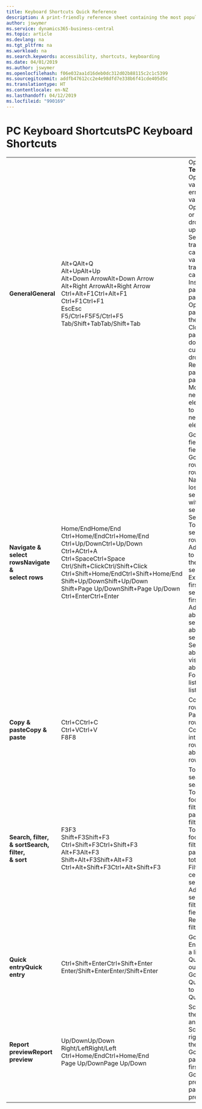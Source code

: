```yaml
---
title: Keyboard Shortcuts Quick Reference
description: A print-friendly reference sheet containing the most popular keyboard shortcuts.
author: jswymer
ms.service: dynamics365-business-central
ms.topic: article
ms.devlang: na
ms.tgt_pltfrm: na
ms.workload: na
ms.search.keywords: accessibility, shortcuts, keyboarding
ms.date: 04/01/2019
ms.author: jswymer
ms.openlocfilehash: f06e032aa1d16deb0dc312d02b88115c2c1c5399
ms.sourcegitcommit: addfb47612cc2e4e98dfd7e338b6f41cde405d5c
ms.translationtype: HT
ms.contentlocale: en-NZ
ms.lasthandoff: 04/12/2019
ms.locfileid: "990169"
---
```

# <a name="pc-keyboard-shortcuts"></a><span data-ttu-id="b2b0b-103">PC Keyboard Shortcuts</span><span class="sxs-lookup"><span data-stu-id="b2b0b-103">PC Keyboard Shortcuts</span></span>

||||  
|----------------|-----------|----------------|
|<span data-ttu-id="b2b0b-104">**General**</span><span class="sxs-lookup"><span data-stu-id="b2b0b-104">**General**</span></span>|<span data-ttu-id="b2b0b-105">Alt+Q</span><span class="sxs-lookup"><span data-stu-id="b2b0b-105">Alt+Q</span></span><br /><span data-ttu-id="b2b0b-106">Alt+Up</span><span class="sxs-lookup"><span data-stu-id="b2b0b-106">Alt+Up</span></span><br /><span data-ttu-id="b2b0b-107">Alt+Down Arrow</span><span class="sxs-lookup"><span data-stu-id="b2b0b-107">Alt+Down Arrow</span></span><br /><span data-ttu-id="b2b0b-108">Alt+Right Arrow</span><span class="sxs-lookup"><span data-stu-id="b2b0b-108">Alt+Right Arrow</span></span><br /><span data-ttu-id="b2b0b-109">Ctrl+Alt+F1</span><span class="sxs-lookup"><span data-stu-id="b2b0b-109">Ctrl+Alt+F1</span></span><br /><span data-ttu-id="b2b0b-110">Ctrl+F1</span><span class="sxs-lookup"><span data-stu-id="b2b0b-110">Ctrl+F1</span></span><br /><span data-ttu-id="b2b0b-111">Esc</span><span class="sxs-lookup"><span data-stu-id="b2b0b-111">Esc</span></span><br /><span data-ttu-id="b2b0b-112">F5/Ctrl+F5</span><span class="sxs-lookup"><span data-stu-id="b2b0b-112">F5/Ctrl+F5</span></span><br /><span data-ttu-id="b2b0b-113">Tab/Shift+Tab</span><span class="sxs-lookup"><span data-stu-id="b2b0b-113">Tab/Shift+Tab</span></span><br />|<span data-ttu-id="b2b0b-114">Open **Tell me**</span><span class="sxs-lookup"><span data-stu-id="b2b0b-114">Open **Tell me**</span></span><br /><span data-ttu-id="b2b0b-115">Open tooltip or validation error</span><span class="sxs-lookup"><span data-stu-id="b2b0b-115">Open tooltip or validation error</span></span><br /><span data-ttu-id="b2b0b-116">Open a drop-down or look up</span><span class="sxs-lookup"><span data-stu-id="b2b0b-116">Open a drop-down or look up</span></span><br /><span data-ttu-id="b2b0b-117">See the transactions for calculated value</span><span class="sxs-lookup"><span data-stu-id="b2b0b-117">See the transactions for calculated value</span></span><br /><span data-ttu-id="b2b0b-118">Inspect the page</span><span class="sxs-lookup"><span data-stu-id="b2b0b-118">Inspect the page</span></span><br /><span data-ttu-id="b2b0b-119">Open help for the page</span><span class="sxs-lookup"><span data-stu-id="b2b0b-119">Open help for the page</span></span><br /><span data-ttu-id="b2b0b-120">Close the current page or drop-down</span><span class="sxs-lookup"><span data-stu-id="b2b0b-120">Close the current page or drop-down</span></span><br /><span data-ttu-id="b2b0b-121">Refresh/reload page</span><span class="sxs-lookup"><span data-stu-id="b2b0b-121">Refresh/reload page</span></span><br /><span data-ttu-id="b2b0b-122">Move focus to the next/previous element</span><span class="sxs-lookup"><span data-stu-id="b2b0b-122">Move focus to the next/previous element</span></span>|
|<span data-ttu-id="b2b0b-123">**Navigate &<br />select rows**</span><span class="sxs-lookup"><span data-stu-id="b2b0b-123">**Navigate &<br />select rows**</span></span>| <span data-ttu-id="b2b0b-124">Home/End</span><span class="sxs-lookup"><span data-stu-id="b2b0b-124">Home/End</span></span><br /><span data-ttu-id="b2b0b-125">Ctrl+Home/End</span><span class="sxs-lookup"><span data-stu-id="b2b0b-125">Ctrl+Home/End</span></span> <br /><span data-ttu-id="b2b0b-126">Ctrl+Up/Down</span><span class="sxs-lookup"><span data-stu-id="b2b0b-126">Ctrl+Up/Down</span></span><br /><span data-ttu-id="b2b0b-127">Ctrl+A</span><span class="sxs-lookup"><span data-stu-id="b2b0b-127">Ctrl+A</span></span> <br /><span data-ttu-id="b2b0b-128">Ctrl+Space</span><span class="sxs-lookup"><span data-stu-id="b2b0b-128">Ctrl+Space</span></span><br /><span data-ttu-id="b2b0b-129">Ctrl/Shift+Click</span><span class="sxs-lookup"><span data-stu-id="b2b0b-129">Ctrl/Shift+Click</span></span><br /><span data-ttu-id="b2b0b-130">Ctrl+Shift+Home/End</span><span class="sxs-lookup"><span data-stu-id="b2b0b-130">Ctrl+Shift+Home/End</span></span><br /><span data-ttu-id="b2b0b-131">Shift+Up/Down</span><span class="sxs-lookup"><span data-stu-id="b2b0b-131">Shift+Up/Down</span></span><br /><span data-ttu-id="b2b0b-132">Shift+Page Up/Down</span><span class="sxs-lookup"><span data-stu-id="b2b0b-132">Shift+Page Up/Down</span></span><br /><span data-ttu-id="b2b0b-133">Ctrl+Enter</span><span class="sxs-lookup"><span data-stu-id="b2b0b-133">Ctrl+Enter</span></span>| <span data-ttu-id="b2b0b-134">Go to first/last field</span><span class="sxs-lookup"><span data-stu-id="b2b0b-134">Go to first/last field</span></span><br /><span data-ttu-id="b2b0b-135">Go to first/last row</span><span class="sxs-lookup"><span data-stu-id="b2b0b-135">Go to first/last row</span></span><br /><span data-ttu-id="b2b0b-136">Navigate without losing selection</span><span class="sxs-lookup"><span data-stu-id="b2b0b-136">Navigate without losing selection</span></span><br /><span data-ttu-id="b2b0b-137">Select all</span><span class="sxs-lookup"><span data-stu-id="b2b0b-137">Select all</span></span><br /><span data-ttu-id="b2b0b-138">Toggle row selection</span><span class="sxs-lookup"><span data-stu-id="b2b0b-138">Toggle row selection</span></span><br /> <span data-ttu-id="b2b0b-139">Add the row/rows to the selection</span><span class="sxs-lookup"><span data-stu-id="b2b0b-139">Add the row/rows to the selection</span></span><br /><span data-ttu-id="b2b0b-140">Extend selection to first/last row</span><span class="sxs-lookup"><span data-stu-id="b2b0b-140">Extend selection to first/last row</span></span><br /><span data-ttu-id="b2b0b-141">Add row above/below to selection</span><span class="sxs-lookup"><span data-stu-id="b2b0b-141">Add row above/below to selection</span></span><br /><span data-ttu-id="b2b0b-142">Select visible rows above/below</span><span class="sxs-lookup"><span data-stu-id="b2b0b-142">Select visible rows above/below</span></span> <br /><span data-ttu-id="b2b0b-143">Focus out of the list</span><span class="sxs-lookup"><span data-stu-id="b2b0b-143">Focus out of the list</span></span>|
|<span data-ttu-id="b2b0b-144">**Copy & paste**</span><span class="sxs-lookup"><span data-stu-id="b2b0b-144">**Copy & paste**</span></span>|<span data-ttu-id="b2b0b-145">Ctrl+C</span><span class="sxs-lookup"><span data-stu-id="b2b0b-145">Ctrl+C</span></span><br /><span data-ttu-id="b2b0b-146">Ctrl+V</span><span class="sxs-lookup"><span data-stu-id="b2b0b-146">Ctrl+V</span></span><br /><span data-ttu-id="b2b0b-147">F8</span><span class="sxs-lookup"><span data-stu-id="b2b0b-147">F8</span></span>|<span data-ttu-id="b2b0b-148">Copy rows</span><span class="sxs-lookup"><span data-stu-id="b2b0b-148">Copy rows</span></span><br /><span data-ttu-id="b2b0b-149">Paste rows</span><span class="sxs-lookup"><span data-stu-id="b2b0b-149">Paste rows</span></span><br /><span data-ttu-id="b2b0b-150">Copy field above into current row</span><span class="sxs-lookup"><span data-stu-id="b2b0b-150">Copy field above into current row</span></span>|
|<span data-ttu-id="b2b0b-151">**Search, filter, <br />& sort**</span><span class="sxs-lookup"><span data-stu-id="b2b0b-151">**Search, filter, <br />& sort**</span></span>|<span data-ttu-id="b2b0b-152">F3</span><span class="sxs-lookup"><span data-stu-id="b2b0b-152">F3</span></span><br /><span data-ttu-id="b2b0b-153">Shift+F3</span><span class="sxs-lookup"><span data-stu-id="b2b0b-153">Shift+F3</span></span><br /><span data-ttu-id="b2b0b-154">Ctrl+Shift+F3</span><span class="sxs-lookup"><span data-stu-id="b2b0b-154">Ctrl+Shift+F3</span></span><br /><span data-ttu-id="b2b0b-155">Alt+F3</span><span class="sxs-lookup"><span data-stu-id="b2b0b-155">Alt+F3</span></span><br /><span data-ttu-id="b2b0b-156">Shift+Alt+F3</span><span class="sxs-lookup"><span data-stu-id="b2b0b-156">Shift+Alt+F3</span></span><br /><span data-ttu-id="b2b0b-157">Ctrl+Alt+Shift+F3</span><span class="sxs-lookup"><span data-stu-id="b2b0b-157">Ctrl+Alt+Shift+F3</span></span>|<span data-ttu-id="b2b0b-158">Toggle search</span><span class="sxs-lookup"><span data-stu-id="b2b0b-158">Toggle search</span></span><br /><span data-ttu-id="b2b0b-159">Toggle filter pane; focus on field filters</span><span class="sxs-lookup"><span data-stu-id="b2b0b-159">Toggle filter pane; focus on field filters</span></span><br /><span data-ttu-id="b2b0b-160">Toggle filter pane; focus on totals filters</span><span class="sxs-lookup"><span data-stu-id="b2b0b-160">Toggle filter pane; focus on totals filters</span></span><br /><span data-ttu-id="b2b0b-161">Filter on selected cell value</span><span class="sxs-lookup"><span data-stu-id="b2b0b-161">Filter on selected cell value</span></span><br /><span data-ttu-id="b2b0b-162">Add filter on selected field</span><span class="sxs-lookup"><span data-stu-id="b2b0b-162">Add filter on selected field</span></span><br /><span data-ttu-id="b2b0b-163">Reset filters</span><span class="sxs-lookup"><span data-stu-id="b2b0b-163">Reset filters</span></span>|
|<span data-ttu-id="b2b0b-164">**Quick entry**</span><span class="sxs-lookup"><span data-stu-id="b2b0b-164">**Quick entry**</span></span>|<span data-ttu-id="b2b0b-165">Ctrl+Shift+Enter</span><span class="sxs-lookup"><span data-stu-id="b2b0b-165">Ctrl+Shift+Enter</span></span><br /><span data-ttu-id="b2b0b-166">Enter/Shift+Enter</span><span class="sxs-lookup"><span data-stu-id="b2b0b-166">Enter/Shift+Enter</span></span>|<span data-ttu-id="b2b0b-167">Go to next Quick Entry field outside a list</span><span class="sxs-lookup"><span data-stu-id="b2b0b-167">Go to next Quick Entry field outside a list</span></span><br /><span data-ttu-id="b2b0b-168">Go to next/previous Quick Entry field</span><span class="sxs-lookup"><span data-stu-id="b2b0b-168">Go to next/previous Quick Entry field</span></span>|
|<span data-ttu-id="b2b0b-169">**Report preview**</span><span class="sxs-lookup"><span data-stu-id="b2b0b-169">**Report preview**</span></span>|<span data-ttu-id="b2b0b-170">Up/Down</span><span class="sxs-lookup"><span data-stu-id="b2b0b-170">Up/Down</span></span><br /><span data-ttu-id="b2b0b-171">Right/Left</span><span class="sxs-lookup"><span data-stu-id="b2b0b-171">Right/Left</span></span><br /><span data-ttu-id="b2b0b-172">Ctrl+Home/End</span><span class="sxs-lookup"><span data-stu-id="b2b0b-172">Ctrl+Home/End</span></span><br /><span data-ttu-id="b2b0b-173">Page Up/Down</span><span class="sxs-lookup"><span data-stu-id="b2b0b-173">Page Up/Down</span></span>|<span data-ttu-id="b2b0b-174">Scroll up and down the page</span><span class="sxs-lookup"><span data-stu-id="b2b0b-174">Scroll up and down the page</span></span><br /><span data-ttu-id="b2b0b-175">Scroll to the right/left</span><span class="sxs-lookup"><span data-stu-id="b2b0b-175">Scroll to the right/left</span></span> <br /><span data-ttu-id="b2b0b-176">Go to the first/last page</span><span class="sxs-lookup"><span data-stu-id="b2b0b-176">Go to the first/last page</span></span><br /><span data-ttu-id="b2b0b-177">Go to the previous/next page</span><span class="sxs-lookup"><span data-stu-id="b2b0b-177">Go to the previous/next page</span></span>|
